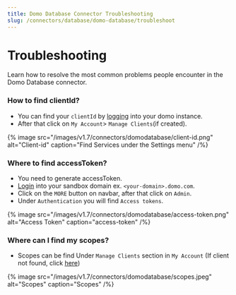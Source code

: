 ```yaml
---
title: Domo Database Connector Troubleshooting
slug: /connectors/database/domo-database/troubleshoot
---
```


# Troubleshooting

Learn how to resolve the most common problems people encounter in the Domo Database connector.

### How to find clientId?
* You can find your `clientId` by [logging](https://developer.domo.com/) into your domo instance.
* After that click on `My Account`> `Manage Clients`(if created).

{% image
src="/images/v1.7/connectors/domodatabase/client-id.png"
alt="Client-id"
caption="Find Services under the Settings menu" /%}

### Where to find accessToken?
* You need to generate accessToken.
* [Login](https://www.domo.com/login) into your sandbox domain ex. `<your-domain>.domo.com`.
* Click on the `MORE` button on navbar, after that click on `Admin`.
* Under `Authentication` you will find `Access tokens`.

{% image
src="/images/v1.7/connectors/domodatabase/access-token.png"
alt="Access Token"
caption="access-token" /%}


### Where can I find my scopes?
* Scopes can be find Under `Manage Clients` section in `My Account` (If client not found, click [here](#how-to-find-clientid))

{% image
src="/images/v1.7/connectors/domodatabase/scopes.jpeg"
alt="Scopes"
caption="Scopes" /%}



